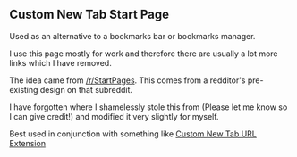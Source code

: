 Custom New Tab Start Page
-------------------------

Used as an alternative to a bookmarks bar or bookmarks manager.

I use this page mostly for work and therefore there are usually a lot more links which I have removed.

The idea came from [/r/StartPages](https://www.reddit.com/r/startpages/). This comes from a redditor's pre-existing design on that subreddit.

I have forgotten where I shamelessly stole this from (Please let me know so I can give credit!) and modified it very slightly for myself.

Best used in conjunction with something like [Custom New Tab URL Extension](https://chrome.google.com/webstore/detail/custom-new-tab-url/mmjbdbjnoablegbkcklggeknkfcjkjia)
